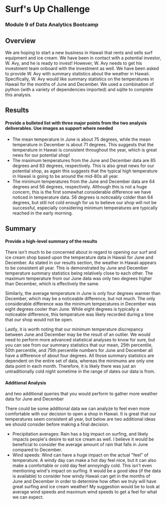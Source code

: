 # Surf's Up Challenge
### Module 9 of Data Analytics Bootcamp

## Overview
We are hoping to start a new business in Hawaii that rents and sells surf equipment and ice cream. We have been in contact with a potential investor, W. Avy, and he is ready to invest! However, W. Avy needs to get his investment team onboard with the investment as well. We have been asked to provide W. Avy with summary statistics about the weather in Hawaii. Specifically, W. Avy would like summary statistics on the temperatures in Hawaii for the months of June and December. We used a combination of python (with a variety of dependencies imported) and sqlite to complete this analysis.



## Results
#### Provide a bulleted list with three major points from the two analysis deliverables. Use images as support where needed

- The mean temperature in June is about 75 degrees, while the mean temperature in December is about 71 degrees. This suggests that the temperature in Hawaii is consistent throughout the year, which is great news for our potential shop!
- The maximum temperatures from the June and December data are 85 degrees and 83 degrees, respectively. This is also great news for our potential shop, as again this suggests that the typical high temperature in Hawaii is going to be around the mid-80s all year.
- The minimum temperatures from the June and December data are 64 degrees and 56 degrees, respectively. Although this is not a huge concern, this is the first somewhat considerable difference we have noticed in temperature data. 56 degrees is noticeably colder than 64 degrees, but still not cold enough for us to believe our shop will not be successful, especially considering minimum temperatures are typically reached in the early morning. 


## Summary
#### Provide a high-level summary of the results 

There isn't much to be concerned about in regard to opening our surf and ice cream shop based upon the temperature data in Hawaii for June and December. As stated in our results section, the weather in Hawaii appears to be consistent all year. This is demonstrated by June and December temperature summary statistics being relatively close to each other. The maximum temperature from our June data was only two degrees higher than December, which is effectively the same. 

Similarly, the average temperature in June is only four degrees warmer than December, which may be a noticeable difference, but not much. The only considerable difference was the minimum temperatures in December was eight degrees cooler than June. While eight degrees is typically a noticeable difference, this temperature was likely recorded during a time that our shop would not be open. 

Lastly, it is worth noting that our minimum temperature discrepancy between June and December may be the result of an outlier. We would need to perform more advanced statistical analyses to know for sure, but you can see from our summary statistics that our mean, 25th percentile, 50th percentile, and 75th percentile numbers for June and December all have a difference of about four degrees. All those summary statistics are dependent on the entire set of data, whereas the minimums are only one data point in each month. Therefore, it is likely there was just an untraditionally cold night sometime in the range of dates our data is from. 

#### Additional Analysis
and two additional queries that you would perform to gather more weather data for June and December

There could be some additional data we can analyze to feel even more comfortable with our decision to open a shop in Hawaii. It is great that our temperatures seem consistent all year, but below are two additional ideas we should consider before making a final decision.
- Precipitation averages: Rain has a big impact on surfing, and likely impacts people's desire to eat ice cream as well. I believe it would be beneficial to consider the average amount of rain that falls in June compared to December.
- Wind speeds: Wind can have a huge impact on the actual "feel" of temperature. A windy day can make a hot day feel nice, but it can also make a comfortable or cold day feel annoyingly cold. This isn't even mentioning wind's impact on surfing. It would be a good idea (if the data is available) to consider how windy Hawaii can get in the months of June and December in order to determine how often we truly will have great surfing and ice cream weather! My suggestion would be to look at average wind speeds and maximum wind speeds to get a feel for what we can expect.






